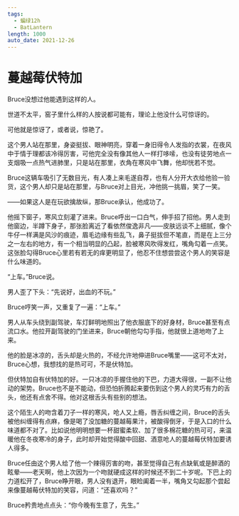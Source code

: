```yaml
---
tags:
  - 蝙绿12h
  - BatLantern
length: 1000
auto_date: 2021-12-26
---
```


# 蔓越莓伏特加

Bruce没想过他能遇到这样的人。

世道不太平，窑子里什么样的人按说都可能有，理论上他没什么可惊讶的。

可他就是惊讶了，或者说，惊艳了。

这个男人站在那里，身姿挺拔、眼神明亮，穿着一身旧得令人发指的衣裳，在夜风中于情于理都该冷得厉害，可他完全没有像其他人一样打哆嗦，也没有徒劳地点一支烟吸一点热气进肺里，只是站在那里，衣角在寒风中飞舞，他却恍若不觉。

Bruce这辆车吸引了无数目光，有人凑上来毛遂自荐，也有人分开大衣给他验一验货，这个男人却只是站在那里，与Bruce对上目光，冲他挑一挑眉，笑了一笑。

——如果这人是在玩欲擒故纵，那Bruce承认，他成功了。

他摇下窗子，寒风立刻灌了进来。Bruce呼出一口白气，伸手招了招他。男人走到他窗边，半蹲下身子，那张脸离近了看依然俊逸非凡——皮肤远谈不上细腻，像个牛仔一样满是风沙的痕迹，眉毛边缘有些乱飞，鼻子挺拔但不笔直，而是在上三分之一左右的地方，有一个相当明显的凸起，脸被寒风吹得发红，嘴角勾着一点笑。这张脸勾得Bruce心里若有若无的痒更明显了，他忍不住想尝尝这个男人的笑容是什么味道的。

“上车。”Bruce说。

男人歪了下头：“先说好，出血的不玩。”

Bruce哼笑一声，又重复了一遍：“上车。”

男人从车头绕到副驾驶，车灯鲜明地照出了他衣服底下的好身材，Bruce甚至有点流口水。他拉开副驾驶的门坐进来，Bruce朝他勾勾手指，他就很上道地吻了上来。

他的脸是冰凉的，舌头却是火热的，不经允许地伸进Bruce嘴里——这可不太对，Bruce心想，我想找的是热可可，不是伏特加。

但伏特加自有伏特加的好。一只冰凉的手握住他的下巴，力道大得很，一副不让他动的架势。Bruce也不是不能动，但恐怕折腾起来要伤到这个男人的灵巧有力的舌头，他还有点舍不得。他对这根舌头有些别的想法。

这个陌生人的吻含着刀子一样的寒风，呛人又上瘾，唇舌纠缠之间，Bruce的舌头被他纠缠得有点麻，像是喝了没加糖的蔓越莓果汁，被酸得倒牙，于是入口的什么味道都不对了。比如说他明明想要一杯甜蜜柔软、加了很多棉花糖的热可可，来温暖他在冬夜寒冷的身子，此时却开始觉得酸中回甜、酒意呛人的蔓越莓伏特加要诱人得多。

Bruce任由这个男人给了他一个辣得厉害的吻，甚至觉得自己有点缺氧或是醉酒的眩晕——老天啊，他上次因为一个吻就硬成这样的时候还不到二十岁呢。下巴上的力道松开了，Bruce睁开眼，男人没有退开，眼睑阖着一半，嘴角又勾起那个尝起来像蔓越莓伏特加的笑容，问道：“还喜欢吗？”

Bruce矜贵地点点头：“你今晚有生意了，先生。”
